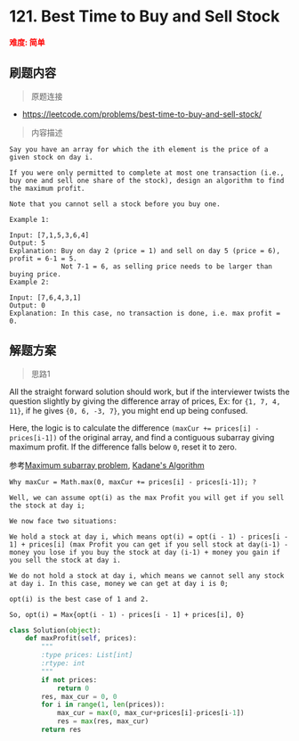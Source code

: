 #  121. Best Time to Buy and Sell Stock
**<font color=red>难度: 简单</font>**

## 刷题内容

> 原题连接

* https://leetcode.com/problems/best-time-to-buy-and-sell-stock/

> 内容描述

```
Say you have an array for which the ith element is the price of a given stock on day i.

If you were only permitted to complete at most one transaction (i.e., buy one and sell one share of the stock), design an algorithm to find the maximum profit.

Note that you cannot sell a stock before you buy one.

Example 1:

Input: [7,1,5,3,6,4]
Output: 5
Explanation: Buy on day 2 (price = 1) and sell on day 5 (price = 6), profit = 6-1 = 5.
             Not 7-1 = 6, as selling price needs to be larger than buying price.
Example 2:

Input: [7,6,4,3,1]
Output: 0
Explanation: In this case, no transaction is done, i.e. max profit = 0.
```

## 解题方案


> 思路1


All the straight forward solution should work, but if the interviewer twists the question slightly 
by giving the difference array of prices, Ex: for ```{1, 7, 4, 11}```, if he gives ```{0, 6, -3, 7}```, 
you might end up being confused.

Here, the logic is to calculate the difference ```(maxCur += prices[i] - prices[i-1])```
of the original array, and find a contiguous subarray giving maximum profit. 
If the difference falls below ```0```, reset it to zero.

参考[Maximum subarray problem](https://en.wikipedia.org/wiki/Maximum_subarray_problem), 
[Kadane's Algorithm](https://discuss.leetcode.com/topic/19853/kadane-s-algorithm-since-no-one-has-mentioned-about-this-so-far-in-case-if-interviewer-twists-the-input)


```
Why maxCur = Math.max(0, maxCur += prices[i] - prices[i-1]); ?

Well, we can assume opt(i) as the max Profit you will get if you sell the stock at day i;

We now face two situations:

We hold a stock at day i, which means opt(i) = opt(i - 1) - prices[i - 1] + prices[i] (max Profit you can get if you sell stock at day(i-1) - money you lose if you buy the stock at day (i-1) + money you gain if you sell the stock at day i.

We do not hold a stock at day i, which means we cannot sell any stock at day i. In this case, money we can get at day i is 0;

opt(i) is the best case of 1 and 2.

So, opt(i) = Max{opt(i - 1) - prices[i - 1] + prices[i], 0}
```

```python
class Solution(object):
    def maxProfit(self, prices):
        """
        :type prices: List[int]
        :rtype: int
        """
        if not prices:
            return 0
        res, max_cur = 0, 0
        for i in range(1, len(prices)):
            max_cur = max(0, max_cur+prices[i]-prices[i-1])
            res = max(res, max_cur)
        return res
```



